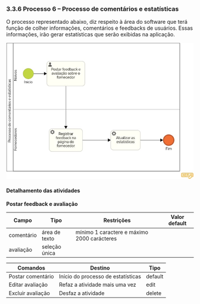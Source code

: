 ### 3.3.6 Processo 6 – Processo de comentários e estatísticas  

O processo representado abaixo, diz respeito à área do software que terá função de colher informações, comentários e feedbacks de usuários. Essas informações, irão gerar estatísticas que serão exibidas na aplicação. 

![Exemplo de um Modelo BPMN do PROCESSO 6](images/processo_comentarios.jpeg "Modelo BPMN do Processo 6.")


#### Detalhamento das atividades

**Postar feedback e avaliação**

| **Campo**       | **Tipo**         | **Restrições** | **Valor default** |
| ---             | ---              | ---            | ---               |
| comentário | área de texto  |   mínimo 1 caractere e máximo 2000 carácteres           |                   |
| avaliação | seleção única  |              |                   |

| **Comandos**         |  **Destino**                   | **Tipo** |
| ---                  | ---                            | ---               |
| Postar comentário | Início do processo de estatísticas  | default |
| Editar avaliação       | Refaz a atividade mais uma vez  |     edit              |
| Excluir avaliação       | Desfaz a atividade  |     delete              |

